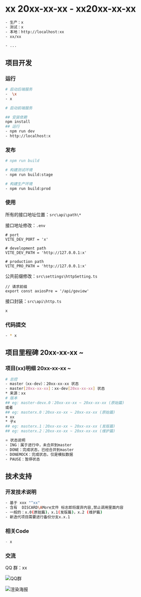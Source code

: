 <!--
 * @Descripttion: Sustainable
 * @version: 1.0.0
 * @Author: Kenny
 * @Date: 20xx-xx-xx 10:07:00
 * @LastEditors: ~
 * @LastEditTime: 2025-05-13 11:14:49
-->
# xx 20xx-xx-xx - xx20xx-xx-xx

```bash
- 生产：x
- 测试：x
- 本地：http://localhost:xx
- xx/xx

- ...
```

## 项目开发

### 运行

```bash
# 启动后端服务
-  \x
- x

# 启动前端服务

## 安装依赖
npm install
## 运行
- npm run dev
- http://localhost:x
```

### 发布

```bash
# npm run build

# 构建测试环境
- npm run build:stage

# 构建生产环境
- npm run build:prod
```

### 使用

所有的接口地址位置：`src\api\path\*`

接口地址修改：`.env`

```shell
# port
VITE_DEV_PORT = 'x'

# development path
VITE_DEV_PATH = 'http://127.0.0.1:x'

# production path
VITE_PRO_PATH = 'http://127.0.0.1:x'
```

公共前缀修改：`src\settings\httpSetting.ts`

```shell
// 请求前缀
export const axiosPre = '/api/goview'
```

接口封装：`src\api\http.ts`

```ts
x
```

### 代码提交

```bash
- * x
```

## 项目里程碑 20xx-xx-xx ~

### 项目(xx)明细 20xx-xx-xx ~

```bash
# 总控
- master（xx-dev）：20xx-xx-xx 状态
- master[20xx-xx-xx]：xx-dev[20xx-xx-xx] 状态
* 来源：xx
# 版本
## eg: master-devx.0：20xx-xx-xx ~ 20xx-xx-xx (原始篇)
或者
## eg: masterx.0：20xx-xx-xx ~ 20xx-xx-xx (原始篇)
+ xx
* 子x
## eg: masterx.1：20xx-xx-xx ~ 20xx-xx-xx (发版篇)
## eg: masterx.2：20xx-xx-xx ~ 20xx-xx-xx (维护篇)

⭐ 状态说明
- ING：属于进行中，未合并到master
- DONE：完成状态，已经合并到master
- DONEMOCK：完成状态，仅是模拟数据
- PAUSE：暂停状态
```

## 技术支持

### 开发技术说明

```bash
- 基于 xxx "^xx"
- 含有  DISCARD\AMore文件 标志即将废弃内容,禁止调用里面内容
- 一般的：x.0(原始篇)，x.1(发版篇)，x.2 (维护篇)
- 新迭代项目需要进行备份分支x.x.1
```

### 相关Code

```js
- x
```

### 交流

QQ 群：xx

![QQ群](x.png)

![渲染海报](x.png)
